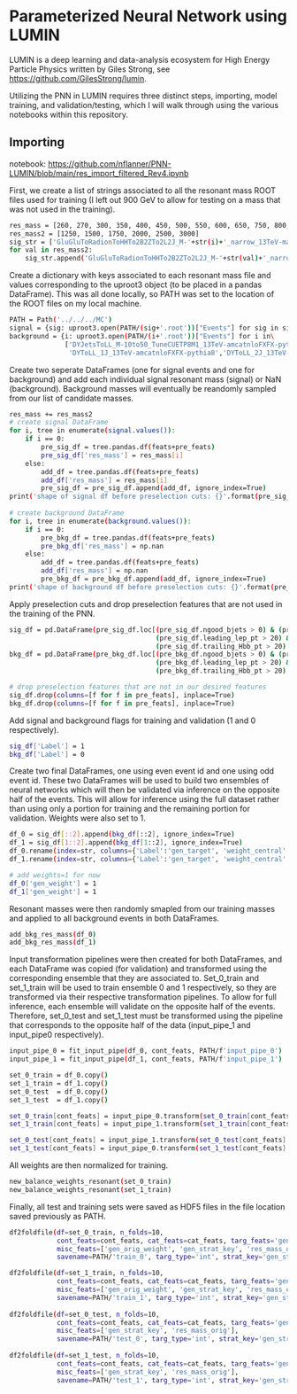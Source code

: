# Parameterized Neural Network using LUMIN

LUMIN is a deep learning and data-analysis ecosystem for High Energy Particle Physics written by Giles Strong, see https://github.com/GilesStrong/lumin.

Utilizing the PNN in LUMIN requires three distinct steps, importing, model training, and validation/testing, which I will walk through using the various notebooks within this repository.

## Importing

notebook:
https://github.com/nflanner/PNN-LUMIN/blob/main/res_import_filtered_Rev4.ipynb

First, we create a list of strings associated to all the resonant mass ROOT files used for training (I left out 900 GeV to allow for testing on a mass that was not used in the training).

```bash
res_mass = [260, 270, 300, 350, 400, 450, 500, 550, 600, 650, 750, 800, 1000]
res_mass2 = [1250, 1500, 1750, 2000, 2500, 3000]
sig_str = ['GluGluToRadionToHHTo2B2ZTo2L2J_M-'+str(i)+'_narrow_13TeV-madgraph-v2' for i in res_mass]
for val in res_mass2:
    sig_str.append('GluGluToRadionToHHTo2B2ZTo2L2J_M-'+str(val)+'_narrow_TuneCUETP8M1_PSWeights_13TeV-madgraph-pythia8')
```

Create a dictionary with keys associated to each resonant mass file and values corresponding to the uproot3 object (to be placed in a pandas DataFrame). This was all done locally, so PATH was set to the location of the ROOT files on my local machine.

```bash
PATH = Path('../../../MC')
signal = {sig: uproot3.open(PATH/(sig+'.root'))["Events"] for sig in sig_str}
background = {i: uproot3.open(PATH/(i+'.root'))["Events"] for i in\
              ['DYJetsToLL_M-10to50_TuneCUETP8M1_13TeV-amcatnloFXFX-pythia8', 'DYToLL_0J_13TeV-amcatnloFXFX-pythia8',\
               'DYToLL_1J_13TeV-amcatnloFXFX-pythia8','DYToLL_2J_13TeV-amcatnloFXFX-pythia8']}
```

Create two seperate DataFrames (one for signal events and one for background) and add each individual signal resonant mass (signal) or NaN (background). Background masses will eventually be reandomly sampled from our list of candidate masses.

```bash
res_mass += res_mass2
# create signal DataFrame
for i, tree in enumerate(signal.values()):
    if i == 0:
        pre_sig_df = tree.pandas.df(feats+pre_feats)
        pre_sig_df['res_mass'] = res_mass[i]
    else:
        add_df = tree.pandas.df(feats+pre_feats)
        add_df['res_mass'] = res_mass[i]
        pre_sig_df = pre_sig_df.append(add_df, ignore_index=True)
print('shape of signal df before preselection cuts: {}'.format(pre_sig_df.shape))
        
# create background DataFrame
for i, tree in enumerate(background.values()):
    if i == 0:
        pre_bkg_df = tree.pandas.df(feats+pre_feats)
        pre_bkg_df['res_mass'] = np.nan
    else:
        add_df = tree.pandas.df(feats+pre_feats)
        add_df['res_mass'] = np.nan
        pre_bkg_df = pre_bkg_df.append(add_df, ignore_index=True)
print('shape of background df before preselection cuts: {}'.format(pre_bkg_df.shape))
```

Apply preselection cuts and drop preselection features that are not used in the training of the PNN.

```bash
sig_df = pd.DataFrame(pre_sig_df.loc[(pre_sig_df.ngood_bjets > 0) & (pre_sig_df.lep_category == 2) & (pre_sig_df.Zlep_cand_mass > 15) &
                                     (pre_sig_df.leading_lep_pt > 20) & (pre_sig_df.trailing_lep_pt > 10) & (pre_sig_df.leading_Hbb_pt > 20) &
                                     (pre_sig_df.trailing_Hbb_pt > 20) & (pre_sig_df.leading_jet_pt > 20) & (pre_sig_df.trailing_jet_pt > 20)])
bkg_df = pd.DataFrame(pre_bkg_df.loc[(pre_bkg_df.ngood_bjets > 0) & (pre_bkg_df.lep_category == 2) & (pre_bkg_df.Zlep_cand_mass > 15) & 
                                     (pre_bkg_df.leading_lep_pt > 20) & (pre_bkg_df.trailing_lep_pt > 10) & (pre_bkg_df.leading_Hbb_pt > 20) &
                                     (pre_bkg_df.trailing_Hbb_pt > 20) & (pre_bkg_df.leading_jet_pt > 20) & (pre_bkg_df.trailing_jet_pt > 20)])

# drop preselection features that are not in our desired features
sig_df.drop(columns=[f for f in pre_feats], inplace=True)
bkg_df.drop(columns=[f for f in pre_feats], inplace=True)
```

Add signal and background flags for training and validation (1 and 0 respectively).

```bash
sig_df['Label'] = 1
bkg_df['Label'] = 0
```

Create two final DataFrames, one using even event id and one using odd event id. These two DataFrames will be used to build two ensembles of neural networks which will then be validated via inference on the opposite half of the events. This will allow for inference using the full dataset rather than using only a portion for training and the remaining portion for validation. Weights were also set to 1.

```bash
df_0 = sig_df[::2].append(bkg_df[::2], ignore_index=True)
df_1 = sig_df[1::2].append(bkg_df[1::2], ignore_index=True)
df_0.rename(index=str, columns={'Label':'gen_target', 'weight_central':'gen_weight'}, inplace=True)
df_1.rename(index=str, columns={'Label':'gen_target', 'weight_central':'gen_weight'}, inplace=True)

# add weights=1 for now
df_0['gen_weight'] = 1
df_1['gen_weight'] = 1
```

Resonant masses were then randomly smapled from our training masses and applied to all background events in both DataFrames.

```bash
add_bkg_res_mass(df_0)
add_bkg_res_mass(df_1)
```

Input transformation pipelines were then created for both DataFrames, and each DataFrame was copied (for validation) and transformed using the corresponding ensemble that they are associated to. Set_0_train and set_1_train will be used to train ensemble 0 and 1 respectively, so they are transformed via their respective transformation pipelines. To allow for full inference, each ensemble will validate on the opposite half of the events. Therefore, set_0_test and set_1_test must be transformed using the pipeline that corresponds to the opposite half of the data (input_pipe_1 and input_pipe0 respectively).

```bash
input_pipe_0 = fit_input_pipe(df_0, cont_feats, PATH/f'input_pipe_0')
input_pipe_1 = fit_input_pipe(df_1, cont_feats, PATH/f'input_pipe_1')

set_0_train = df_0.copy()
set_1_train = df_1.copy()
set_0_test  = df_0.copy()
set_1_test  = df_1.copy()

set_0_train[cont_feats] = input_pipe_0.transform(set_0_train[cont_feats].values.astype('float32'))
set_1_train[cont_feats] = input_pipe_1.transform(set_1_train[cont_feats].values.astype('float32'))

set_0_test[cont_feats] = input_pipe_1.transform(set_0_test[cont_feats].values.astype('float32'))
set_1_test[cont_feats] = input_pipe_0.transform(set_1_test[cont_feats].values.astype('float32'))
```

All weights are then normalized for training.

```bash
new_balance_weights_resonant(set_0_train)
new_balance_weights_resonant(set_1_train)
```

Finally, all test and training sets were saved as HDF5 files in the file location saved previously as PATH.

```bash
df2foldfile(df=set_0_train, n_folds=10,
            cont_feats=cont_feats, cat_feats=cat_feats, targ_feats='gen_target', wgt_feat='gen_weight',
            misc_feats=['gen_orig_weight', 'gen_strat_key', 'res_mass_orig'],
            savename=PATH/'train_0', targ_type='int', strat_key='gen_strat_key')

df2foldfile(df=set_1_train, n_folds=10,
            cont_feats=cont_feats, cat_feats=cat_feats, targ_feats='gen_target', wgt_feat='gen_weight',
            misc_feats=['gen_orig_weight', 'gen_strat_key', 'res_mass_orig'],
            savename=PATH/'train_1', targ_type='int', strat_key='gen_strat_key')
            
df2foldfile(df=set_0_test, n_folds=10,
            cont_feats=cont_feats, cat_feats=cat_feats, targ_feats='gen_target', wgt_feat='gen_weight',
            misc_feats=['gen_strat_key', 'res_mass_orig'],
            savename=PATH/'test_0', targ_type='int', strat_key='gen_strat_key')
            
df2foldfile(df=set_1_test, n_folds=10,
            cont_feats=cont_feats, cat_feats=cat_feats, targ_feats='gen_target', wgt_feat='gen_weight',
            misc_feats=['gen_strat_key', 'res_mass_orig'],
            savename=PATH/'test_1', targ_type='int', strat_key='gen_strat_key')
```
